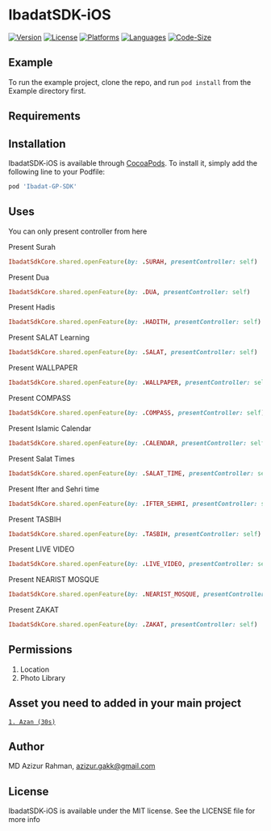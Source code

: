 # IbadatSDK-iOS

[![Version](https://img.shields.io/cocoapods/v/Ibadat-GP-SDK)](https://cocoapods.org/pods/Ibadat-GP-SDK)
[![License](https://img.shields.io/github/license/gakkmediabd/IbadatSDK-iOS)](https://github.com/gakkmediabd/IbadatSDK-iOS/blob/main/LICENSE)
[![Platforms](https://img.shields.io/badge/Platforms-iOS%2010%2B-blue.svg)](#)
[![Languages](https://img.shields.io/badge/language-%20swift-FF69B4.svg?style=plastic)](#)
[![Code-Size](https://img.shields.io/github/languages/code-size/gakkmediabd/IbadatSDK-iOS)](#)
## Example

To run the example project, clone the repo, and run `pod install` from the Example directory first.

## Requirements

## Installation

IbadatSDK-iOS is available through [CocoaPods](https://cocoapods.org). To install
it, simply add the following line to your Podfile:

```ruby
pod 'Ibadat-GP-SDK'
```

## Uses

You can only present controller from here 

Present Surah 

```ruby
IbadatSdkCore.shared.openFeature(by: .SURAH, presentController: self)
```
Present Dua

```ruby
IbadatSdkCore.shared.openFeature(by: .DUA, presentController: self)
```
Present  Hadis

```ruby
IbadatSdkCore.shared.openFeature(by: .HADITH, presentController: self)
```
Present SALAT  Learning 

```ruby
IbadatSdkCore.shared.openFeature(by: .SALAT, presentController: self)
```
Present WALLPAPER

```ruby
IbadatSdkCore.shared.openFeature(by: .WALLPAPER, presentController: self)
```
Present COMPASS

```ruby
IbadatSdkCore.shared.openFeature(by: .COMPASS, presentController: self)
```
Present Islamic Calendar 

```ruby
IbadatSdkCore.shared.openFeature(by: .CALENDAR, presentController: self)
```
Present Salat Times

```ruby
IbadatSdkCore.shared.openFeature(by: .SALAT_TIME, presentController: self)
```
Present Ifter and Sehri time

```ruby
IbadatSdkCore.shared.openFeature(by: .IFTER_SEHRI, presentController: self)
```
Present TASBIH 

```ruby
IbadatSdkCore.shared.openFeature(by: .TASBIH, presentController: self)
```
Present LIVE VIDEO 

```ruby
IbadatSdkCore.shared.openFeature(by: .LIVE_VIDEO, presentController: self)
```
Present  NEARIST MOSQUE

```ruby
IbadatSdkCore.shared.openFeature(by: .NEARIST_MOSQUE, presentController: self)
```
Present  ZAKAT

```ruby
IbadatSdkCore.shared.openFeature(by: .ZAKAT, presentController: self)
```

## Permissions 

1. Location
2. Photo Library 

## Asset you need to added in your main project

[`1. Azan (30s)`](https://github.com/gakkmediabd/IbadatSDK-iOS/blob/main/Ibadat-GP/azan.mp3)


## Author

MD Azizur Rahman, azizur.gakk@gmail.com

## License

IbadatSDK-iOS is available under the MIT license. See the LICENSE file for more info
